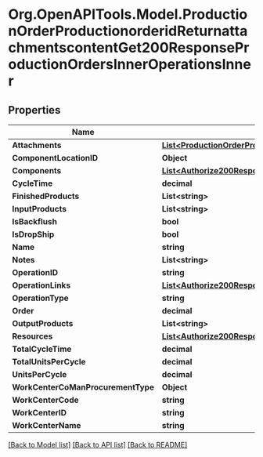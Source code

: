 # Org.OpenAPITools.Model.ProductionOrderProductionorderidReturnattachmentscontentGet200ResponseProductionOrdersInnerOperationsInner

## Properties

Name | Type | Description | Notes
------------ | ------------- | ------------- | -------------
**Attachments** | [**List&lt;ProductionOrderProductionorderidReturnattachmentscontentGet200ResponseProductionOrdersInnerOperationsInnerAttachmentsInner&gt;**](ProductionOrderProductionorderidReturnattachmentscontentGet200ResponseProductionOrdersInnerOperationsInnerAttachmentsInner.md) |  | [optional] 
**ComponentLocationID** | **Object** |  | [optional] 
**Components** | [**List&lt;Authorize200ResponseProductionOrdersInnerOperationsInnerComponentsInner&gt;**](Authorize200ResponseProductionOrdersInnerOperationsInnerComponentsInner.md) |  | [optional] 
**CycleTime** | **decimal** |  | [optional] 
**FinishedProducts** | **List&lt;string&gt;** |  | [optional] 
**InputProducts** | **List&lt;string&gt;** |  | [optional] 
**IsBackflush** | **bool** |  | [optional] 
**IsDropShip** | **bool** |  | [optional] 
**Name** | **string** |  | [optional] 
**Notes** | **List&lt;string&gt;** |  | [optional] 
**OperationID** | **string** |  | [optional] 
**OperationLinks** | [**List&lt;Authorize200ResponseProductionOrdersInnerOperationsInnerOperationLinksInner&gt;**](Authorize200ResponseProductionOrdersInnerOperationsInnerOperationLinksInner.md) |  | [optional] 
**OperationType** | **string** |  | [optional] 
**Order** | **decimal** |  | [optional] 
**OutputProducts** | **List&lt;string&gt;** |  | [optional] 
**Resources** | [**List&lt;Authorize200ResponseProductionOrdersInnerOperationsInnerResourcesInner&gt;**](Authorize200ResponseProductionOrdersInnerOperationsInnerResourcesInner.md) |  | [optional] 
**TotalCycleTime** | **decimal** |  | [optional] 
**TotalUnitsPerCycle** | **decimal** |  | [optional] 
**UnitsPerCycle** | **decimal** |  | [optional] 
**WorkCenterCoManProcurementType** | **Object** |  | [optional] 
**WorkCenterCode** | **string** |  | [optional] 
**WorkCenterID** | **string** |  | [optional] 
**WorkCenterName** | **string** |  | [optional] 

[[Back to Model list]](../README.md#documentation-for-models) [[Back to API list]](../README.md#documentation-for-api-endpoints) [[Back to README]](../README.md)


